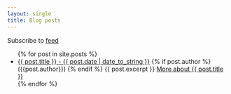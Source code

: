 ```yaml
---
layout: single
title: Blog posts
---
```

Subscribe to [feed](/feed.xml)

<ul>
  {% for post in site.posts %}
    <li>
      <a href="{{site.baseurl}} {{ post.url }}">{{ post.title }} - {{ post.date  | date_to_string }}</a> {% if post.author %} ({{post.author}}) {% endif %}
      {{ post.excerpt }}
      <a href="{{ post.url }}">More about {{ post.title }}</a>
    </li>
  {% endfor %}
</ul>
